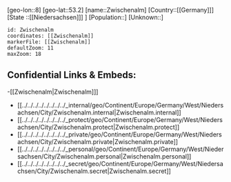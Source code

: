 ﻿---
location: [53.2,8]
mapzoom: [7,12] 
mapmarker: city 
type: City
tags:
- geo/City


SpocWebEntityId: 35864
isDeleted: false
confidential: public

---
[geo-lon::8]
[geo-lat::53.2]
[name::Zwischenalm]
[Country::[[Germany]]]
[State ::[[Niedersachsen]]] ]
[Population::]
[Unknown::]


```leaflet
id: Zwischenalm
coordinates: [[Zwischenalm]]
markerFile: [[Zwischenalm]]
defaultZoom: 11 
maxZoom: 18
```


## Confidential Links & Embeds: 
-[[Zwischenalm|Zwischenalm]]] 
- [[../../../../../../../../_internal/geo/Continent/Europe/Germany/West/Niedersachsen/City/Zwischenalm.internal|Zwischenalm.internal]] 
- [[../../../../../../../../_protect/geo/Continent/Europe/Germany/West/Niedersachsen/City/Zwischenalm.protect|Zwischenalm.protect]] 
- [[../../../../../../../../_private/geo/Continent/Europe/Germany/West/Niedersachsen/City/Zwischenalm.private|Zwischenalm.private]] 
- [[../../../../../../../../_personal/geo/Continent/Europe/Germany/West/Niedersachsen/City/Zwischenalm.personal|Zwischenalm.personal]] 
- [[../../../../../../../../_secret/geo/Continent/Europe/Germany/West/Niedersachsen/City/Zwischenalm.secret|Zwischenalm.secret]] 
